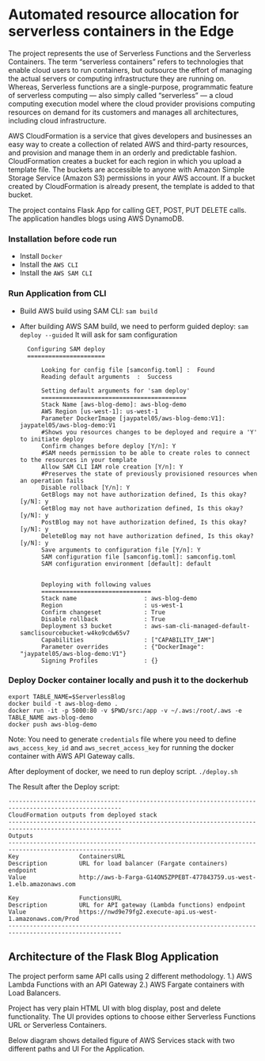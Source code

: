 # Automated resource allocation for serverless containers in the Edge

The project represents the use of Serverless Functions and the Serverless Containers. The term “serverless containers” refers to technologies that enable cloud users to run containers, but outsource the effort of managing the actual servers or computing infrastructure they are running on. Whereas, Serverless functions are a single-purpose, programmatic feature of serverless computing — also simply called “serverless” — a cloud computing execution model where the cloud provider provisions computing resources on demand for its customers and manages all architectures, including cloud infrastructure.


AWS CloudFormation is a service that gives developers and businesses an easy way to create a collection of related AWS and third-party resources, and provision and manage them in an orderly and predictable fashion. CloudFormation creates a bucket for each region in which you upload a template file. The buckets are accessible to anyone with Amazon Simple Storage Service (Amazon S3) permissions in your AWS account. If a bucket created by CloudFormation is already present, the template is added to that bucket.

The project contains Flask App for calling GET, POST, PUT DELETE calls. The application handles blogs using AWS DynamoDB. 


### Installation before code run
- Install `Docker`
- Install the `AWS CLI`
- Install the `AWS SAM CLI`

### Run Application from CLI
- Build AWS build using SAM CLI: `sam build`
- After building AWS SAM build, we need to perform guided deploy: `sam deploy --guided`
  It will ask for sam configuration
  
  ```
    Configuring SAM deploy
    ======================

        Looking for config file [samconfig.toml] :  Found
        Reading default arguments  :  Success

        Setting default arguments for 'sam deploy'
        =========================================
        Stack Name [aws-blog-demo]: aws-blog-demo
        AWS Region [us-west-1]: us-west-1
        Parameter DockerImage [jaypatel05/aws-blog-demo:V1]: jaypatel05/aws-blog-demo:V1
        #Shows you resources changes to be deployed and require a 'Y' to initiate deploy
        Confirm changes before deploy [Y/n]: Y
        #SAM needs permission to be able to create roles to connect to the resources in your template
        Allow SAM CLI IAM role creation [Y/n]: Y
        #Preserves the state of previously provisioned resources when an operation fails
        Disable rollback [Y/n]: Y
        GetBlogs may not have authorization defined, Is this okay? [y/N]: y
        GetBlog may not have authorization defined, Is this okay? [y/N]: y
        PostBlog may not have authorization defined, Is this okay? [y/N]: y
        DeleteBlog may not have authorization defined, Is this okay? [y/N]: y
        Save arguments to configuration file [Y/n]: Y
        SAM configuration file [samconfig.toml]: samconfig.toml
        SAM configuration environment [default]: default


        Deploying with following values
        ===============================
        Stack name                   : aws-blog-demo
        Region                       : us-west-1
        Confirm changeset            : True
        Disable rollback             : True
        Deployment s3 bucket         : aws-sam-cli-managed-default-samclisourcebucket-w4ko9cdw65v7
        Capabilities                 : ["CAPABILITY_IAM"]
        Parameter overrides          : {"DockerImage": "jaypatel05/aws-blog-demo:V1"}
        Signing Profiles             : {}
  ```

### Deploy Docker container locally and push it to the dockerhub
```
export TABLE_NAME=$ServerlessBlog
docker build -t aws-blog-demo .
docker run -it -p 5000:80 -v $PWD/src:/app -v ~/.aws:/root/.aws -e TABLE_NAME aws-blog-demo
docker push aws-blog-demo
```

Note: You need to generate `credentials` file where you need to define `aws_access_key_id` and `aws_secret_access_key` for running the docker container with AWS API Gateway calls.

After deployment of docker, we need to run deploy script.
`./deploy.sh`

The Result after the Deploy script:
```
------------------------------------------------------------------------------------------------------
CloudFormation outputs from deployed stack
------------------------------------------------------------------------------------------------------
Outputs
------------------------------------------------------------------------------------------------------
Key                 ContainersURL                                                    
Description         URL for load balancer (Fargate containers) endpoint                                                                                                                                                                                                  
Value               http://aws-b-Farga-G14ON5ZPPEBT-477843759.us-west-1.elb.amazonaws.com

Key                 FunctionsURL                                                                                                                                                                                                                                         
Description         URL for API gateway (Lambda functions) endpoint                                                                                                                                                                                                      
Value               https://nwd9e79fg2.execute-api.us-west-1.amazonaws.com/Prod                                                                                                                                                                                          
------------------------------------------------------------------------------------------------------
```

## Architecture of the Flask Blog Application

The project perform same API calls using 2 different methodology. 1.) AWS Lambda Functions with an API Gateway 2.) AWS Fargate containers with Load Balancers.

Project has very plain HTML UI with blog display, post and delete functionality. The UI provides options to choose either Serverless Functions URL or Serverless Containers.


Below diagram shows detailed figure of AWS Services stack with two different paths and UI For the Application.